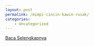 ```yaml
---
layout: post
permalink: /mimpi-cincin-kawin-rusak/
categories:
    - Uncategorized
---
```


[Baca Selengkapnya](/02)